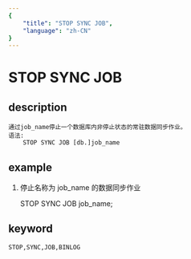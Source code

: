 ```yaml
---
{
    "title": "STOP SYNC JOB",
    "language": "zh-CN"
}
---
```


<!-- 
Licensed to the Apache Software Foundation (ASF) under one
or more contributor license agreements.  See the NOTICE file
distributed with this work for additional information
regarding copyright ownership.  The ASF licenses this file
to you under the Apache License, Version 2.0 (the
"License"); you may not use this file except in compliance
with the License.  You may obtain a copy of the License at

  http://www.apache.org/licenses/LICENSE-2.0

Unless required by applicable law or agreed to in writing,
software distributed under the License is distributed on an
"AS IS" BASIS, WITHOUT WARRANTIES OR CONDITIONS OF ANY
KIND, either express or implied.  See the License for the
specific language governing permissions and limitations
under the License.
-->

# STOP SYNC JOB

## description

	通过job_name停止一个数据库内非停止状态的常驻数据同步作业。
	语法:
		STOP SYNC JOB [db.]job_name
		
## example
1. 停止名称为 job_name 的数据同步作业

	STOP SYNC JOB job_name;
	
## keyword
	STOP,SYNC,JOB,BINLOG